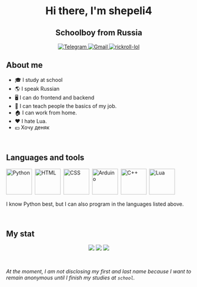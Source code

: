 <div id="main" align="center">
  <h1>Hi there, I'm shepeli4</h1>
  <h2>Schoolboy from Russia</h3>
  <a href="https://t.me/shepeli18">
    <img src="https://img.shields.io/badge/Telegram-blue?style=for-the-badge&logo=Telegram&logoColor=white" alt="Telegram"/>
  </a>
  <a href="mailto:mih.shperling@gmail.com">
    <img src="https://img.shields.io/badge/Gmail-blue?style=for-the-badge&logo=Gmail&logoColor=white" alt="Gmail"/>
  </a>
  <a href="https://www.youtube.com/watch?v=dQw4w9WgXcQ">
    <img src="https://img.shields.io/badge/YouTube-blue?style=for-the-badge&logo=YouTube&logoColor=white" alt="rickroll-lol"/>
  </a>
</div>

<h2>About me</h2>
<ul>
  <li>🎓 I study at school</li>
  <li>🌎 I speak Russian</li>
  <li>🖥️ I can do frontend and backend</li>
  <li>🎒 I can teach people the basics of my job.</li>
  <li>🏠 I can work from home.</li>
  <li>❤️ I hate Lua.</li>
  <li>💴 Хочу деняк</li>
</ul>
<p>⠀</p>

<div id="foot" align="left">
  <h2>Languages and tools</h2>
  <img src="https://cdn.jsdelivr.net/gh/devicons/devicon@latest/icons/python/python-original.svg" title="Python" width="70" height="70"/>&nbsp;
  <img src="https://cdn.jsdelivr.net/gh/devicons/devicon@latest/icons/html5/html5-original.svg" title="HTML" width="70" height="70"/>&nbsp;
  <img src="https://cdn.jsdelivr.net/gh/devicons/devicon@latest/icons/css3/css3-original.svg" title="CSS" width="70" height="70"/>&nbsp;
  <img src="https://cdn.jsdelivr.net/gh/devicons/devicon@latest/icons/arduino/arduino-original.svg" title="Arduino" width="70" height="70"/>&nbsp;
  <img src="https://cdn.jsdelivr.net/gh/devicons/devicon@latest/icons/cplusplus/cplusplus-original.svg" title="C++" width="70" height="70"/>&nbsp;
  <img src="https://cdn.jsdelivr.net/gh/devicons/devicon@latest/icons/lua/lua-original.svg" title="Lua" width="70" height="70"/>&nbsp;
  
  I know Python best, but I can also program in the languages ​​listed above.
  <p>⠀</p>
</div>

<h2>My stat</h2>
<div id="toes" align="center">
  
  ![](http://github-profile-summary-cards.vercel.app/api/cards/profile-details?username=shepeli4&theme=github_dark)
  ![](http://github-profile-summary-cards.vercel.app/api/cards/stats?username=shepeli4&theme=github_dark)
  ![](http://github-profile-summary-cards.vercel.app/api/cards/productive-time?username=shepeli4&theme=github_dark&utcOffset=8)
</div>
<p>⠀</p>

*At the moment, I am not disclosing my first and last name because I want to remain anonymous until I finish my studies at `school`.*

